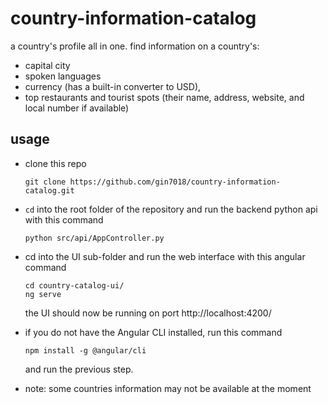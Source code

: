 # country-information-catalog

a country's profile all in one. find information on a country's:
- capital city
- spoken languages
- currency (has a built-in converter to USD), 
- top restaurants and tourist spots (their name, address, website, and local number if available)

## usage

- clone this repo 

    `git clone https://github.com/gin7018/country-information-catalog.git`


- `cd` into the root folder of the repository and run the backend python api with this command
    
    `python src/api/AppController.py`


- cd into the UI sub-folder and run the web interface with this angular command
    
    ```
    cd country-catalog-ui/
    ng serve
    ``` 
    the UI should now be running on port http://localhost:4200/


- if you do not have the Angular CLI installed, run this command 
    ```
    npm install -g @angular/cli
    ``` 
    and run the previous step.


- note: some countries information may not be available at the moment


